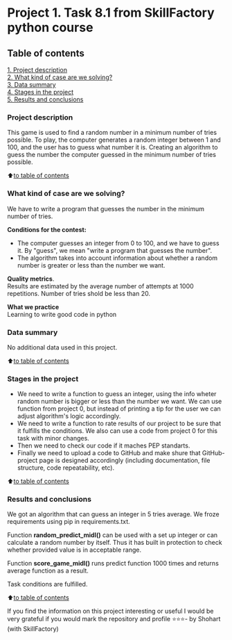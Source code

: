 # Project 1. Task 8.1 from SkillFactory python course

## Table of contents

[1. Project description](README.md#Project-description)  
[2. What kind of case are we solving?](README.md#What-kind-of-case-are-we-solving)  
[3. Data summary](README.md#Data-summary)  
[4. Stages in the project](README.md#Stages-in-the-project)  
[5. Results and conclusions](README.md#Results-and-conclusions)

### Project description

This game is used to find a random number in a minimum number of tries possible.
To play, the computer generates a random integer between 1 and 100, and the user has to guess what number it is.
Creating an algorithm to guess the number the computer guessed in the minimum number of tries possible.

:arrow_up:[to table of contents](README.md#Table-of-contents)

### What kind of case are we solving?

We have to write a program that guesses the number in the minimum number of tries.

**Conditions for the contest:**

- The computer guesses an integer from 0 to 100, and we have to guess it. By "guess", we mean "write a program that guesses the number".
- The algorithm takes into account information about whether a random number is greater or less than the number we want.

**Quality metrics**.  
Results are estimated by the average number of attempts at 1000 repetitions. Number of tries shold be less than 20.

**What we practice**  
Learning to write good code in python

### Data summary

No additional data used in this project.

:arrow_up:[to table of contents](README.md#Table-of-contents)

### Stages in the project

- We need to write a function to guess an integer, using the info wheter random number is bigger or less than the number we want. We can use function from project 0, but instead of printing a tip for the user we can adjust algorithm's logic accordingly.
- We need to write a function to rate results of our project to be sure that it fulfills the conditions. We also can use a code from project 0 for this task with minor changes.
- Then we need to check our code if it maches PEP standarts.
- Finally we need to upload a code to GitHub and make shure that GitHub-project page is designed accordingly (including documentation, file structure, code repeatability, etc).

:arrow_up:[to table of contents](README.md#Table-of-contents)

### Results and conclusions

We got an algorithm that can guess an integer in 5 tries average. We froze requirements using pip in requirements.txt.

Function **random_predict_midl()** can be used with a set up integer or can calculate a random number by itself. Thus it has built in protection to check whether provided value is in acceptable range.

Function **score_game_midl()** runs predict function 1000 times and returns average function as a result.

Task conditions are fulfilled.

:arrow_up:[to table of contents](README.md#Table-of-contents)

If you find the information on this project interesting or useful I would be very grateful if you would mark the repository and profile ⭐️⭐️⭐️- by Shohart (with SkillFactory)
